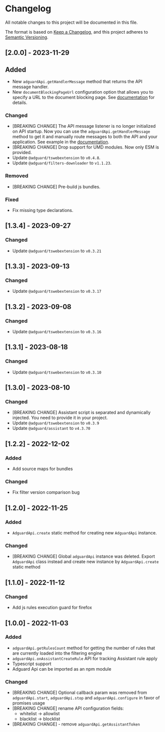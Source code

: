 # Changelog

All notable changes to this project will be documented in this file.

The format is based on [Keep a Changelog](https://keepachangelog.com/en/1.0.0/),
and this project adheres to [Semantic Versioning](https://semver.org/spec/v2.0.0.html).

## [2.0.0] - 2023-11-29

## Added

- New `adguardApi.getHandlerMessage` method that returns the API message handler.
- New `documentBlockingPageUrl` configuration option that allows you to specify a URL to the document blocking page. See [documentation](README.md#configuration) for details.

### Changed

- [BREAKING CHANGE] The API message listener is no longer initialized on API startup. Now you can use the `adguardApi.getHandlerMessage` method to get it and manually route messages to both the API and your application. See example in the [documentation](README.md#adguardapigetmessagehandler).
- [BREAKING CHANGE] Drop support for UMD modules. Now only ESM is provided.
- Update `@adguard/tswebextension` to `v0.4.8`.
- Update `@adguard/filters-downloader` to `v1.1.23`.


### Removed

- [BREAKING CHANGE] Pre-build js bundles.

### Fixed

- Fix missing type declarations.


## [1.3.4] - 2023-09-27

### Changed

- Update `@adguard/tswebextension` to `v0.3.21`


## [1.3.3] - 2023-09-13

### Changed

- Update `@adguard/tswebextension` to `v0.3.17`


## [1.3.2] - 2023-09-08

### Changed
- Update `@adguard/tswebextension` to `v0.3.16`


## [1.3.1] - 2023-08-18

### Changed
- Update `@adguard/tswebextension` to `v0.3.10`


## [1.3.0] - 2023-08-10
### Changed
- [BREAKING CHANGE] Assistant script is separated and dynamically injected. You need to provide it in your project.
- Update `@adguard/tswebextension` to `v0.3.9`
- Update `@adguard/assistant` to `v4.3.70`


## [1.2.2] - 2022-12-02
### Added
- Add source maps for bundles

### Changed
- Fix filter version comparison bug


## [1.2.0] - 2022-11-25
### Added
- `AdguardApi.create` static method for creating new `AdguardApi` instance.

### Changed

- [BREAKING CHANGE] Global `adguardApi` instance was deleted. Export `AdguardApi` class instead and create new instance by `AdguardApi.create` static method


## [1.1.0] - 2022-11-12

### Changed
- Add js rules execution guard for firefox


## [1.0.0] - 2022-11-03
### Added
- `adguardApi.getRulesCount` method for getting the number of rules that are currently loaded into the filtering engine
- `adguardApi.onAssistantCreateRule` API for tracking Assistant rule apply
- Typescript support
- Adguard Api can be imported as an npm module

### Changed
- [BREAKING CHANGE] Optional callback param was removed from `adguardApi.start`, `adguardApi.stop` and `adguardApi.configure` in favor of promises usage
- [BREAKING CHANGE] rename API configuration fields:
  - whitelist -> allowlist
  - blacklist -> blocklist
- [BREAKING CHANGE] - remove `adguardApi.getAssistantToken`
